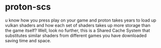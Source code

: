 # proton-scs

u know how you press play on your game and proton takes years to load up vulkan shaders and how each set of shaders takes up more storage than the game itself? Well, look no further, this is a Shared Cache System that substitutes similar shaders from different games you have downloaded saving time and space. 
